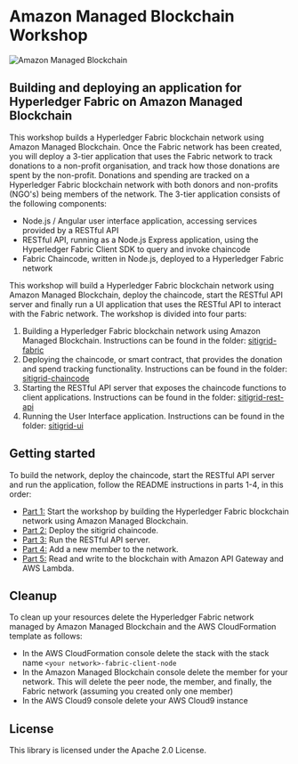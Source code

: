 # Amazon Managed Blockchain Workshop

![Amazon Managed Blockchain](images/AmazonManagedBlockchain.png "Amazon Managed Blockchain")

## Building and deploying an application for Hyperledger Fabric on Amazon Managed Blockchain

This workshop builds a Hyperledger Fabric blockchain network using Amazon Managed Blockchain. Once the Fabric network has been created, you will deploy a 3-tier application that uses the Fabric network to track donations to a non-profit organisation, and track how those donations are spent by the non-profit. Donations 
and spending are tracked on a Hyperledger Fabric blockchain network with both donors and non-profits 
(NGO's) being members of the network. The 3-tier application consists of the following components:

* Node.js / Angular user interface application, accessing services provided by a RESTful API
* RESTful API, running as a Node.js Express application, using the Hyperledger Fabric Client SDK to query 
and invoke chaincode
* Fabric Chaincode, written in Node.js, deployed to a Hyperledger Fabric network

This workshop will build a Hyperledger Fabric blockchain network using Amazon Managed Blockchain, deploy the chaincode,
start the RESTful API server and finally run a UI application that uses the RESTful API to interact with the Fabric
network. The workshop is divided into four parts:

1. Building a Hyperledger Fabric blockchain network using Amazon Managed Blockchain. Instructions can be found in the folder: [sitigrid-fabric](sitigrid-fabric)
2. Deploying the chaincode, or smart contract, that provides the donation and spend tracking functionality. Instructions can be found in the folder: [sitigrid-chaincode](sitigrid-chaincode)
3. Starting the RESTful API server that exposes the chaincode functions to client applications. Instructions can be found in the folder: [sitigrid-rest-api](sitigrid-rest-api)
4. Running the User Interface application. Instructions can be found in the folder: [sitigrid-ui](sitigrid-ui)

## Getting started

To build the network, deploy the chaincode, start the RESTful API server and run the application, follow the 
README instructions in parts 1-4, in this order:

* [Part 1:](sitigrid-fabric/README.md) Start the workshop by building the Hyperledger Fabric blockchain network using Amazon Managed Blockchain.
* [Part 2:](sitigrid-chaincode/README.md) Deploy the sitigrid chaincode. 
* [Part 3:](sitigrid-rest-api/README.md) Run the RESTful API server. 
* [Part 4:](new-member/README.md) Add a new member to the network. 
* [Part 5:](sitigrid-lambda/README.md) Read and write to the blockchain with Amazon API Gateway and AWS Lambda.

## Cleanup

To clean up your resources delete the Hyperledger Fabric network managed by Amazon Managed Blockchain and the AWS CloudFormation template as follows:

* In the AWS CloudFormation console delete the stack with the stack name `<your network>-fabric-client-node`
* In the Amazon Managed Blockchain console delete the member for your network. This will delete the peer node, the member, and finally, the Fabric network (assuming you created only one member)
* In the AWS Cloud9 console delete your AWS Cloud9 instance

## License

This library is licensed under the Apache 2.0 License. 
